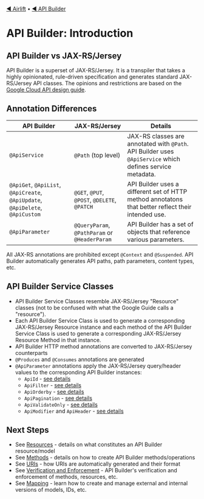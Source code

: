 [◀︎ Airlift](../../README.md) • [◀︎ API Builder](../README.md)

# API Builder: Introduction

## API Builder vs JAX-RS/Jersey

API Builder is a superset of JAX-RS/Jersey. It is a transpiler that takes a highly opinionated, rule-driven
specification and generates standard JAX-RS/Jersey API classes. The opinions and restrictions are based on the [Google Cloud API design guide](https://cloud.google.com/apis/design).

## Annotation Differences

| API Builder                                                                   | JAX-RS/Jersey                                 | Details                                                                                                   |
|-------------------------------------------------------------------------------|-----------------------------------------------|-----------------------------------------------------------------------------------------------------------|
| `@ApiService`                                                                 | `@Path` (top level)                           | JAX-RS classes are annotated with `@Path`. API Builder uses `@ApiService` which defines service metadata. |
| `@ApiGet`, `@ApiList`, `@ApiCreate`, `@ApiUpdate`, `@ApiDelete`, `@ApiCustom` | `@GET`, `@PUT`, `@POST`, `@DELETE`, `@PATCH`  | API Builder uses a different set of HTTP method annotatons that better reflect their intended use.        |
| `@ApiParameter`                                                               | `@QueryParam`, `@PathParam` or `@HeaderParam` | API Builder has a set of objects that reference various parameters.                                       |

All JAX-RS annotations are prohibited except `@Context` and `@Suspended`. API Builder automatically generates API paths, path parameters,
content types, etc.

## API Builder Service Classes

- API Builder Service Classes resemble JAX-RS/Jersey "Resource" classes (not to be confused with what the Google Guide calls a 
"resource"). 
- Each API Builder Service Class is used to generate a corresponding JAX-RS/Jersey Resource instance and each method
of the API Builder Service Class is used to generate a corresponding JAX-RS/Jersey Resource Method in that instance. 
- API Builder HTTP method annotations are converted to JAX-RS/Jersey counterparts
- `@Produces` and `@Consumes` annotations are generated 
- `@ApiParameter` annotations apply the JAX-RS/Jersey query/header values to the corresponding API Builder instances:
  - `ApiId` - [see details](resources.md#resource-ids)
  - `ApiFilter` - [see details](filtering.md)
  - `ApiOrderby` - [see details](ordering.md)
  - `ApiPagination` - [see details](pagination.md)
  - `ApiValidateOnly` - [see details](validate-only.md)
  - `ApiModifier` and `ApiHeader` - [see details](modifiers.md)

## Next Steps

- See [Resources](resources.md) - details on what constitutes an API Builder resource/model
- See [Methods](methods.md) - details on how to create API Builder methods/operations
- See [URIs](uris.md) - how URIs are automatically generated and their format
- See [Verification and Enforcement](enforcement.md) - API Builder's verification and enforcement of methods, resources, etc.
- See [Mapping](mapping.md) - learn how to create and manage external and internal versions of models, IDs, etc.
